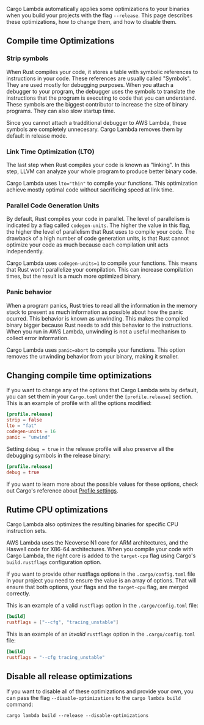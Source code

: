 Cargo Lambda automatically applies some optimizations to your binaries when you build your projects with the flag `--release`. This page describes these optimizations, how to change them, and how to disable them.

## Compile time Optimizations

### Strip symbols

When Rust compiles your code, it stores a table with symbolic references to instructions in your code. These references are usually called "Symbols". They are used mostly for debugging purposes. When you attach a debugger to your program, the debugger uses the symbols to translate the instructions that the program is executing to code that you can understand. These symbols are the biggest contributor to increase the size of binary programs. They can also slow startup time.

Since you cannot attach a tradditional debugger to AWS Lambda, these symbols are completely unnecesary. Cargo Lambda removes them by default in release mode.

### Link Time Optimization (LTO)

The last step when Rust compiles your code is known as "linking". In this step, LLVM can analyze your whole program to produce better binary code.

Cargo Lambda uses `lto="thin"` to compile your functions. This optimization achieve mostly optimal code without sacrificing speed at link time.

### Parallel Code Generation Units

By default, Rust compiles your code in parallel. The level of parallelism is indicated by a flag called `codegen-units`. The higher the value in this flag, the higher the level of parallelism that Rust uses to compile your code. The drawback of a high number of code generation units, is that Rust cannot optimize your code as much because each compilation unit acts independently.

Cargo Lambda uses `codegen-units=1` to compile your functions. This means that Rust won't parallelize your compilation. This can increase compilation times, but the result is a much more optimized binary.

### Panic behavior

When a program panics, Rust tries to read all the information in the memory stack to present as much information as possible about how the panic ocurred. This behavior is known as unwinding. This makes the compiled binary bigger because Rust needs to add this behavior to the instructions. When you run in AWS Lambda, unwinding is not a useful mechanism to collect error information.

Cargo Lambda uses `panic=abort` to compile your functions. This option removes the unwinding behavior from your binary, making it smaller.

## Changing compile time optimizations

If you want to change any of the options that Cargo Lambda sets by default, you can set them in your `Cargo.toml` under the `[profile.release]` section. This is an example of profile with all the options modified:

```toml
[profile.release]
strip = false
lto = "fat"
codegen-units = 16
panic = "unwind"
```

Setting `debug = true` in the release profile will also preserve all the debugging symbols in the release binary:

```toml
[profile.release]
debug = true
```

If you want to learn more about the possible values for these options, check out Cargo's reference about [Profile settings](https://doc.rust-lang.org/cargo/reference/profiles.html#profile-settings).

## Rutime CPU optimizations

Cargo Lambda also optimizes the resulting binaries for specific CPU instruction sets.

AWS Lambda uses the Neoverse N1 core for ARM architectures, and the Haswell code for X86-64 architectures. When you compile your code with Cargo Lambda, the right core is added to the `target-cpu` flag using Cargo's `build.rustflags` configuration option.

If you want to provide other rustflags options in the `.cargo/config.toml` file in your project you need to ensure the value is an array of options. That will ensure that both options, your flags and the `target-cpu` flag, are merged correctly.

This is an example of a valid `rustflags` option in the `.cargo/config.toml` file:

```toml
[build]
rustflags = ["--cfg", "tracing_unstable"]
```

This is an example of an _invalid_ `rustflags` option in the `.cargo/config.toml` file:

```toml
[build]
rustflags = "--cfg tracing_unstable"
```

## Disable all release optimizations

If you want to disable all of these optimizations and provide your own, you can pass the flag `--disable-optimizations` to the `cargo lambda build` command:

```shell
cargo lambda build --release --disable-optimizations
```
